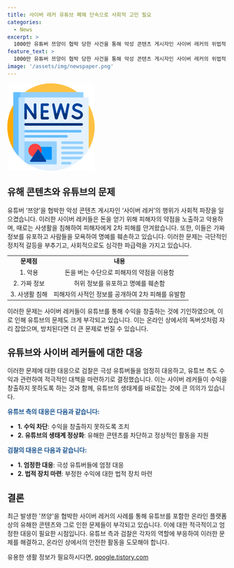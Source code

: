 ```yaml
---
title: 사이버 레커 유튜브 폐해 단속으로 사회적 고민 필요
categories:
  - News
excerpt: >
  1000만 유튜버 쯔양이 협박 당한 사건을 통해 악성 콘텐츠 게시자인 사이버 레커의 위법적 행태가 공론화되고 있다. 이들은 돈을 위해 피해자의 약점을 이용하고 극단적 정치적 갈등을 조장하며 사회적 문제로 대두되고 있다. 유튜브와 검찰은 문제에 대응하고, 방송통신심의위원회도 대책 마련이 필요하다. 이들은 허위 영상으로 명예를 훼손하고 돈을 취하며 사생활을 침해하여 많은 피해자를 만들고 있다. 사이버 레커를 규제하고 법적인 대응을 통해 이 문제를 해결해야 한다.
feature_text: >
  1000만 유튜버 쯔양이 협박 당한 사건을 통해 악성 콘텐츠 게시자인 사이버 레커의 위법적 행태가 공론화되고 있다. 이들은 돈을 위해 피해자의 약점을 이용하고 극단적 정치적 갈등을 조장하며 사회적 문제로 대두되고 있다. 유튜브와 검찰은 문제에 대응하고, 방송통신심의위원회도 대책 마련이 필요하다. 이들은 허위 영상으로 명예를 훼손하고 돈을 취하며 사생활을 침해하여 많은 피해자를 만들고 있다. 사이버 레커를 규제하고 법적인 대응을 통해 이 문제를 해결해야 한다.
image: '/assets/img/newspaper.png'
---
```


<p><img src="/assets/img/newspaper.png" alt="kimp 속보" /></p>

<h2 data-ke-size="size26">유해 콘텐츠와 유튜브의 문제</h2>

<p data-ke-size="size16">유튜버 ‘쯔양’을 협박한 악성 콘텐츠 게시자인 ‘사이버 레커’의 행위가 사회적 파장을 일으켰습니다. 이러한 사이버 레커들은 돈을 얻기 위해 피해자의 약점을 노출하고 악용하며, 때로는 사생활을 침해하여 피해자에게 2차 피해를 안겨왔습니다. 또한, 이들은 가짜 정보를 유포하고 사람들을 모욕하여 명예를 훼손하고 있습니다. 이러한 문제는 극단적인 정치적 갈등을 부추기고, 사회적으로도 심각한 파급력을 가지고 있습니다.</p>

<table>
  <tr>
    <td style="text-align: center; height: 17px;"><b>문제점</b></td>
    <td style="text-align: center; height: 17px;"><b>내용</b></td>
  </tr>
  <tr>
    <td style="text-align: center; height: 17px;">1. 악용</td>
    <td style="text-align: center; height: 17px;">돈을 버는 수단으로 피해자의 약점을 이용함</td>
  </tr>
  <tr>
    <td style="text-align: center; height: 17px;">2. 가짜 정보</td>
    <td style="text-align: center; height: 17px;">허위 정보를 유포하고 명예를 훼손함</td>
  </tr>
  <tr>
    <td style="text-align: center; height: 17px;">3. 사생활 침해</td>
    <td style="text-align: center; height: 17px;">피해자의 사적인 정보를 공개하여 2차 피해를 유발함</td>
  </tr>
</table>

<p data-ke-size="size16">이러한 문제는 사이버 레커들이 유튜브를 통해 수익을 창출하는 것에 기인하였으며, 이로 인해 유튜브의 문제도 크게 부각되고 있습니다. 이는 온라인 상에서의 독버섯처럼 자리 잡았으며, 방치된다면 더 큰 문제로 번질 수 있습니다.</p>

<h2 data-ke-size="size26">유튜브와 사이버 레커들에 대한 대응</h2>

<p data-ke-size="size16">이러한 문제에 대한 대응으로 검찰은 극성 유튜버들을 엄정히 대응하고, 유튜브 측도 수익과 관련하여 적극적인 대책을 마련하기로 결정했습니다. 이는 사이버 레커들이 수익을 창출하지 못하도록 하는 것과 함께, 유튜브의 생태계를 바로잡는 것에 큰 의의가 있습니다.</p>

<p data-ke-size="size16"><b><span style="color: #1a5490;">유튜브 측의 대응은 다음과 같습니다:</span></b></p>

<ul>
  <li><b>1. 수익 차단</b>: 수익을 창출하지 못하도록 조치</li>
  <li><b>2. 유튜브의 생태계 정상화</b>: 유해한 콘텐츠를 차단하고 정상적인 활동을 지원</li>
</ul>

<p data-ke-size="size16"><b><span style="color: #1a5490;">검찰의 대응은 다음과 같습니다:</span></b></p>

<ul>
  <li><b>1. 엄정한 대응</b>: 극성 유튜버들에 엄정 대응</li>
  <li><b>2. 법적 장치 마련</b>: 부정한 수익에 대한 법적 장치 마련</li>
</ul>

<h2 data-ke-size="size26">결론</h2>

<p data-ke-size="size16">최근 발생한 '쯔양'을 협박한 사이버 레커의 사례를 통해 유튜브를 포함한 온라인 플랫폼 상의 유해한 콘텐츠와 그로 인한 문제들이 부각되고 있습니다. 이에 대한 적극적이고 엄정한 대응이 필요한 시점입니다. 유튜브 측과 검찰은 각자의 역할에 부응하여 이러한 문제를 해결하고, 온라인 상에서의 안전한 활동을 도모해야 합니다.</p>
유용한 생활 정보가 필요하시다면, <a href="https://qoogle.tistory.com" rel="dofollow">qoogle.tistory.com</a>


